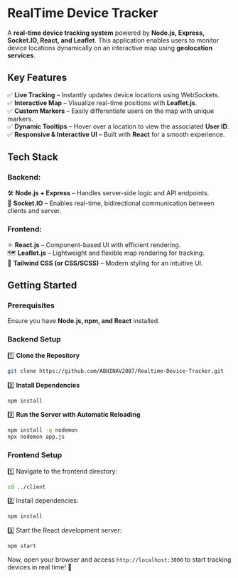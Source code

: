 # **RealTime Device Tracker**  
A **real-time device tracking system** powered by **Node.js, Express, Socket.IO, React, and Leaflet**. This application enables users to monitor device locations dynamically on an interactive map using **geolocation services**.  

## **Key Features**  
✅ **Live Tracking** – Instantly updates device locations using WebSockets.  
✅ **Interactive Map** – Visualize real-time positions with **Leaflet.js**.  
✅ **Custom Markers** – Easily differentiate users on the map with unique markers.  
✅ **Dynamic Tooltips** – Hover over a location to view the associated **User ID**.  
✅ **Responsive & Interactive UI** – Built with **React** for a smooth experience.  

## **Tech Stack**  
### **Backend:**  
🛠 **Node.js + Express** – Handles server-side logic and API endpoints.  
💬 **Socket.IO** – Enables real-time, bidirectional communication between clients and server.  

### **Frontend:**  
⚛ **React.js** – Component-based UI with efficient rendering.  
🗺 **Leaflet.js** – Lightweight and flexible map rendering for tracking.  
🎨 **Tailwind CSS (or CSS/SCSS)** – Modern styling for an intuitive UI.  

## **Getting Started**  
### **Prerequisites**  
Ensure you have **Node.js, npm, and React** installed.  

### **Backend Setup**  
1️⃣ **Clone the Repository**  
```sh
git clone https://github.com/ABHINAV2087/Realtime-Device-Tracker.git

```  
2️⃣ **Install Dependencies**  
```sh
npm install
```  
3️⃣ **Run the Server with Automatic Reloading**  
```sh
npm install -g nodemon
npx nodemon app.js
```  

### **Frontend Setup**  
1️⃣ Navigate to the frontend directory:  
```sh
cd ../client
```  
2️⃣ Install dependencies:  
```sh
npm install
```  
3️⃣ Start the React development server:  
```sh
npm start
```  

Now, open your browser and access `http://localhost:3000` to start tracking devices in real time! 🚀  

